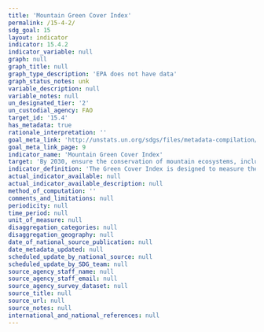 ```yaml
---
title: 'Mountain Green Cover Index'
permalink: /15-4-2/
sdg_goal: 15
layout: indicator
indicator: 15.4.2
indicator_variable: null
graph: null
graph_title: null
graph_type_description: 'EPA does not have data'
graph_status_notes: unk
variable_description: null
variable_notes: null
un_designated_tier: '2'
un_custodial_agency: FAO
target_id: '15.4'
has_metadata: true
rationale_interpretation: ''
goal_meta_link: 'http://unstats.un.org/sdgs/files/metadata-compilation/Metadata-Goal-15.pdf'
goal_meta_link_page: 9
indicator_name: 'Mountain Green Cover Index'
target: 'By 2030, ensure the conservation of mountain ecosystems, including their biodiversity, in order to enhance their capacity to provide benefits that are essential for sustainable development.'
indicator_definition: 'The Green Cover Index is designed to measure the changes of the green vegetation in mountain areas (i.e., forest, shrubs and trees).'
actual_indicator_available: null
actual_indicator_available_description: null
method_of_computation: ''
comments_and_limitations: null
periodicity: null
time_period: null
unit_of_measure: null
disaggregation_categories: null
disaggregation_geography: null
date_of_national_source_publication: null
date_metadata_updated: null
scheduled_update_by_national_source: null
scheduled_update_by_SDG_team: null
source_agency_staff_name: null
source_agency_staff_email: null
source_agency_survey_dataset: null
source_title: null
source_url: null
source_notes: null
international_and_national_references: null
---
```

